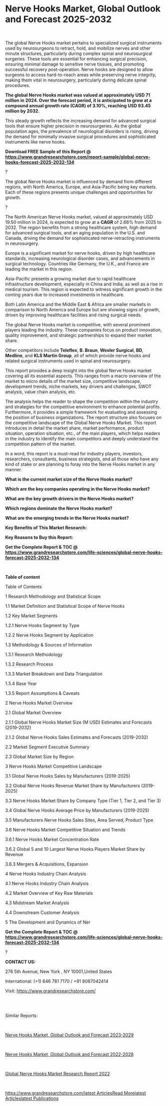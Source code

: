 <h1>Nerve Hooks Market, Global Outlook and Forecast 2025-2032</h1><br/><p>The global Nerve Hooks market pertains to specialized surgical instruments used by neurosurgeons to retract, hold, and mobilize nerves and other minute structures, particularly during complex spinal and neurosurgical surgeries. These tools are essential for enhancing surgical precision, ensuring minimal damage to sensitive nerve tissues, and promoting successful recovery post-operation. Nerve hooks are designed to allow surgeons to access hard-to-reach areas while preserving nerve integrity, making them vital in neurosurgery, particularly during delicate spinal procedures.</p>
 
 
 
 <p><strong>The global Nerve Hooks market was valued at approximately USD 71 million in 2024. Over the forecast period, it is anticipated to grow at a compound annual growth rate (<strong>CAGR</strong>) of 3.10%, reaching USD 93.45 million by 2032.</strong></p>
 
 
 
 <p>This steady growth reflects the increasing demand for advanced surgical tools that ensure higher precision in neurosurgeries. As the global population ages, the prevalence of neurological disorders is rising, driving the demand for minimally invasive surgical procedures and sophisticated instruments like nerve hooks.</p>
 
 
 
 <div><b>Download FREE Sample of this Report @ <a href="https://www.grandresearchstore.com/report-sample/global-nerve-hooks-forecast-2025-2032-134">https://www.grandresearchstore.com/report-sample/global-nerve-hooks-forecast-2025-2032-134</a></b></div>
 
 
 
 <p>? </p>
 
 
 
 <p>The global Nerve Hooks market is influenced by demand from different regions, with North America, Europe, and Asia-Pacific being key markets. Each of these regions presents unique challenges and opportunities for growth.</p>
 
 
 
 <p>? </p>
 
 
 
 <p>The North American Nerve Hooks market, valued at approximately USD 19.50 million in 2024, is expected to grow at a <strong>CAGR</strong> of 2.66% from 2025 to 2032. The region benefits from a strong healthcare system, high demand for advanced surgical tools, and an aging population in the U.S. and Canada, driving the demand for sophisticated nerve-retracting instruments in neurosurgery.</p>
 
 
 
 <p>Europe is a significant market for nerve hooks, driven by high healthcare standards, increasing neurological disorder cases, and advancements in surgical technology. Countries like Germany, the U.K., and France are leading the market in this region.</p>
 
 
 
 <p>Asia-Pacific presents a growing market due to rapid healthcare infrastructure development, especially in China and India, as well as a rise in medical tourism. This region is expected to witness significant growth in the coming years due to increased investments in healthcare.</p>
 
 
 
 <p>Both Latin America and the Middle East & Africa are smaller markets in comparison to North America and Europe but are showing signs of growth, driven by improving healthcare facilities and rising surgical needs.</p>
 
 
 
 <p>The global Nerve Hooks market is competitive, with several prominent players leading the industry. These companies focus on product innovation, quality improvement, and strategic partnerships to expand their market share.</p>
 
 
 
 <p>Other competitors include <strong>Teleflex</strong>, <strong>B. Braun</strong>, <strong>Wexler Surgical</strong>, <strong>BD</strong>, <strong>Medline</strong>, and <strong>KLS Martin Group</strong>, all of which provide nerve hooks and related surgical instruments used in spinal and neurosurgery.</p>
 
 
 
 <p>This report provides a deep insight into the global Nerve Hooks market covering all its essential aspects. This ranges from a macro overview of the market to micro details of the market size, competitive landscape, development trends, niche markets, key drivers and challenges, SWOT analysis, value chain analysis, etc.</p>
 
 
 
 <p>The analysis helps the reader to shape the competition within the industry and strategies for the competitive environment to enhance potential profits. Furthermore, it provides a simple framework for evaluating and assessing the position of business organizations. The report structure also focuses on the competitive landscape of the Global Nerve Hooks Market. This report introduces in detail the market share, market performance, product situation, operation situation, etc., of the main players, which helps readers in the industry to identify the main competitors and deeply understand the competition pattern of the market.</p>
 
 
 
 <p>In a word, this report is a must-read for industry players, investors, researchers, consultants, business strategists, and all those who have any kind of stake or are planning to foray into the Nerve Hooks market in any manner.</p>
 
 
 
 <p><strong>What is the current market size of the Nerve Hooks market?</strong></p>
 
 
 
 <p><strong>Which are the key companies operating in the Nerve Hooks market?</strong></p>
 
 
 
 <p><strong>What are the key growth drivers in the Nerve Hooks market?</strong></p>
 
 
 
 <p><strong>Which regions dominate the Nerve Hooks market?</strong></p>
 
 
 
 <p><strong>What are the emerging trends in the Nerve Hooks market?</strong></p>
 
 
 
 <p><strong>Key Benefits of This Market Research:</strong></p>
 
 
 
 <p><strong>Key <strong>Reasons to Buy</strong> this Report:</strong></p>
 
 
 
 <div><b>Get the Complete Report & TOC @ <a href="https://www.grandresearchstore.com/life-sciences/global-nerve-hooks-forecast-2025-2032-134">https://www.grandresearchstore.com/life-sciences/global-nerve-hooks-forecast-2025-2032-134</a></b></div>
 
 
 
 <p><br />
 
 <b>Table of content</b></p>
 
 
 
 <p>Table of Contents<br />
 
 1 Research Methodology and Statistical Scope<br />
 
 1.1 Market Definition and Statistical Scope of Nerve Hooks<br />
 
 1.2 Key Market Segments<br />
 
 1.2.1 Nerve Hooks Segment by Type<br />
 
 1.2.2 Nerve Hooks Segment by Application<br />
 
 1.3 Methodology & Sources of Information<br />
 
 1.3.1 Research Methodology<br />
 
 1.3.2 Research Process<br />
 
 1.3.3 Market Breakdown and Data Triangulation<br />
 
 1.3.4 Base Year<br />
 
 1.3.5 Report Assumptions & Caveats<br />
 
 2 Nerve Hooks Market Overview<br />
 
 2.1 Global Market Overview<br />
 
 2.1.1 Global Nerve Hooks Market Size (M USD) Estimates and Forecasts (2019-2032)<br />
 
 2.1.2 Global Nerve Hooks Sales Estimates and Forecasts (2019-2032)<br />
 
 2.2 Market Segment Executive Summary<br />
 
 2.3 Global Market Size by Region<br />
 
 3 Nerve Hooks Market Competitive Landscape<br />
 
 3.1 Global Nerve Hooks Sales by Manufacturers (2019-2025)<br />
 
 3.2 Global Nerve Hooks Revenue Market Share by Manufacturers (2019-2025)<br />
 
 3.3 Nerve Hooks Market Share by Company Type (Tier 1, Tier 2, and Tier 3)<br />
 
 3.4 Global Nerve Hooks Average Price by Manufacturers (2019-2025)<br />
 
 3.5 Manufacturers Nerve Hooks Sales Sites, Area Served, Product Type<br />
 
 3.6 Nerve Hooks Market Competitive Situation and Trends<br />
 
 3.6.1 Nerve Hooks Market Concentration Rate<br />
 
 3.6.2 Global 5 and 10 Largest Nerve Hooks Players Market Share by Revenue<br />
 
 3.6.3 Mergers & Acquisitions, Expansion<br />
 
 4 Nerve Hooks Industry Chain Analysis<br />
 
 4.1 Nerve Hooks Industry Chain Analysis<br />
 
 4.2 Market Overview of Key Raw Materials<br />
 
 4.3 Midstream Market Analysis<br />
 
 4.4 Downstream Customer Analysis<br />
 
 5 The Development and Dynamics of Ner</p>
 
 
 
 <div><b>Get the Complete Report & TOC @ <a href="https://www.grandresearchstore.com/life-sciences/global-nerve-hooks-forecast-2025-2032-134">https://www.grandresearchstore.com/life-sciences/global-nerve-hooks-forecast-2025-2032-134</a></b></div>
 
 
 
 <p>? </p>
 
 
 
 <p><b>CONTACT US:</b><br />
 
 276 5th Avenue, New York , NY 10001,United States<br />
 
 International: (+1) 646 781 7170 / +91 8087042414<br />
 
 Visit: <a href="https://www.grandresearchstore.com/">https://www.grandresearchstore.com/</a><br />
 
 <br />
 
 <br />
 
 Similar Reports:<br />
 
 <br />
 
 <a href="https://www.grandresearchstore.com/life-sciences/global-nerve-hooks-forecast-2023-2029-912">Nerve Hooks Market, Global Outlook and Forecast 2023-2029</a><br />
 
 <br />
 
 <a href="https://www.grandresearchstore.com/life-sciences/global-nerve-hooks-forecast-2022-2028-108">Nerve Hooks Market, Global Outlook and Forecast 2022-2028</a><br />
 
 <br />
 
 <a href="https://www.grandresearchstore.com/life-sciences/global-nerve-hooks-2022-760">Global Nerve Hooks Market Research Report 2022</a><br />
 
 <br />
 
 <a href="https://gyeongbokgung.com">https://www.grandresearchstore.com/</a><a href="https://hallyeomaritime.com">latest Articles</a><a href="https://jingwansa.com">Read More</a><a href="https://nguoiviet.jp/">latest Articles</a><a href="https://www.intelmarketresearch.com/">latest Publications</a></p>
